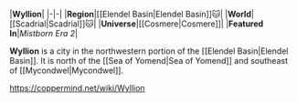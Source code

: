 |**Wyllion**|
|-|-|
|**Region**|[[Elendel Basin\|Elendel Basin]]🐱︎|
|**World**|[[Scadrial\|Scadrial]]🐱︎|
|**Universe**|[[Cosmere\|Cosmere]]|
|**Featured In**|*Mistborn Era 2*|

**Wyllion** is a city in the northwestern portion of the [[Elendel Basin\|Elendel Basin]]. It is north of the [[Sea of Yomend\|Sea of Yomend]] and southeast of [[Mycondwel\|Mycondwel]].



https://coppermind.net/wiki/Wyllion